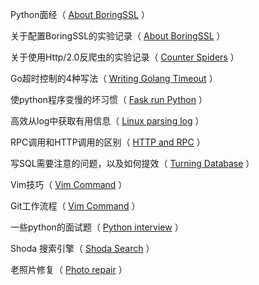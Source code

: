 Python面经（ [About BoringSSL](https://github.com/XuYuanzhe/XuYuanzhe/blob/main/documents/MyInterview.md) ）

关于配置BoringSSL的实验记录（ [About BoringSSL](https://github.com/XuYuanzhe/XuYuanzhe/blob/main/documents/BoringSSL.md) ）

关于使用Http/2.0反爬虫的实验记录（ [Counter Spiders](https://github.com/XuYuanzhe/XuYuanzhe/blob/main/documents/Http2.md) ）

Go超时控制的4种写法（ [Writing Golang Timeout](https://github.com/XuYuanzhe/XuYuanzhe/blob/main/documents/WritingGolangTimeout.md) ）

使python程序变慢的坏习惯（ [Fask run Python](https://github.com/XuYuanzhe/XuYuanzhe/blob/main/documents/FastPython.md) ）

高效从log中获取有用信息（ [Linux parsing log](https://github.com/XuYuanzhe/XuYuanzhe/blob/main/documents/LinuxParsingLog.md) ）

RPC调用和HTTP调用的区别（ [HTTP and RPC](https://github.com/XuYuanzhe/XuYuanzhe/blob/main/documents/HTTP&RPC.md) ）

写SQL需要注意的问题，以及如何提效（ [Turning Database](https://github.com/XuYuanzhe/XuYuanzhe/blob/main/documents/SQL.md) ）

Vim技巧（ [Vim Command](https://github.com/XuYuanzhe/XuYuanzhe/blob/main/documents/VimCommand.md) ）

Git工作流程（ [Vim Command](https://github.com/XuYuanzhe/XuYuanzhe/blob/main/documents/GitWorkflow.md) ）

一些python的面试题（ [Python interview](https://github.com/XuYuanzhe/XuYuanzhe/blob/main/documents/PythonInterview.md) ）

Shoda 搜索引擎（ [Shoda Search](https://github.com/XuYuanzhe/XuYuanzhe/blob/main/documents/ShodaSearch.md) ）

老照片修复（ [Photo repair](https://github.com/XuYuanzhe/XuYuanzhe/blob/main/documents/PhotoRepair.md) ）
